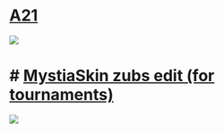 # [A21](https://drive.google.com/file/d/1dyGTu5rU7xprmYkIETI1AYmWqDuWHNkD/view?usp=sharing)
![](https://cdn.discordapp.com/attachments/745632745128067192/787696611308208148/unknown.png)

# # [MystiaSkin zubs edit (for tournaments)](https://www.dropbox.com/s/j2b2b5zb3ez7bne/MystiaSkin%20zubs%20edit.osk?dl=0)
![](https://i.imgur.com/deF5Itb.png)
